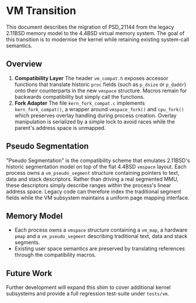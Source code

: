 # VM Transition

This document describes the migration of PSD_21144 from the legacy
2.11BSD memory model to the 4.4BSD virtual memory system.  The goal of
this transition is to modernise the kernel while retaining existing
system-call semantics.

## Overview

1. **Compatibility Layer**
   The header `vm_compat.h` exposes accessor functions that translate
   historic `proc` fields (such as `p_dsize` or `p_daddr`) onto their
   counterparts in the new `vmspace` structure.  Macros remain for
   backwards compatibility but simply call the functions.
2. **Fork Adapter**
The file `kern_fork_compat.c` implements `kern_fork_compat()`, a
wrapper around `vmspace_fork()` and `cpu_fork()` which preserves
overlay handling during process creation.  Overlay manipulation is
serialized by a simple lock to avoid races while the parent's address
space is unmapped.

## Pseudo Segmentation

"Pseudo Segmentation" is the compatibility scheme that emulates
2.11BSD's historic segmentation model on top of the flat 4.4BSD
`vmspace` layout.  Each process owns a `vm_pseudo_segment` structure
containing pointers to text, data and stack descriptors.  Rather than
driving a real segmented MMU, these descriptors simply describe ranges
within the process's linear address space.  Legacy code can therefore
index the traditional segment fields while the VM subsystem maintains a
uniform page mapping interface.

## Memory Model

- Each process owns a `vmspace` structure containing a `vm_map`, a
  hardware `pmap` and a `vm_pseudo_segment` describing traditional text,
  data and stack segments.
- Existing user space semantics are preserved by translating references
  through the compatibility macros.

## Future Work

Further development will expand this shim to cover additional kernel
subsystems and provide a full regression test-suite under `tests/vm`.
